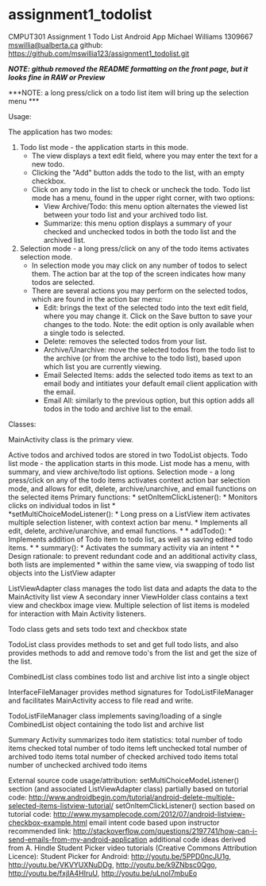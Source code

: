 assignment1_todolist
====================

CMPUT301 Assignment 1 Todo List Android App
Michael Williams 
1309667
mswillia@ualberta.ca
github: https://github.com/mswillia123/assignment1_todolist.git

***NOTE: github removed the README formatting on the front page, but it looks fine in RAW or Preview***

***NOTE: a long press/click on a todo list item will bring up the selection menu ***

Usage:

The application has two modes:
1. Todo list mode - the application starts in this mode. 
	- The view displays a text edit field, where you may enter the text for a new todo. 
	- Clicking the "Add" button adds the todo to the list, with an empty checkbox. 
	- Click on any todo in the list to check or uncheck the todo.
	Todo list mode has a menu, found in the upper right corner, with two options:
		- View Archive/Todo: this menu option alternates the viewed list between your todo list and your archived todo list.
		- Summarize: this menu option displays a summary of your checked and unchecked todos in both the todo list and the archived list.
2. Selection mode - a long press/click on any of the todo items activates selection mode.
	- In selection mode you may click on any number of todos to select them. The action bar at the top of the screen indicates how many todos are selected.
	- There are several actions you may perform on the selected todos, which are found in the action bar menu:
		- Edit: brings the text of the selected todo into the text edit field, where you may change it. Click on the Save button to save your changes to the todo. Note: the edit option is only available when a single todo is selected.
		- Delete: removes the selected todos from your list.
		- Archive/Unarchive: move the selected todos from the todo list to the archive (or from the archive to the todo list), based upon which list you are currently viewing.
		- Email Selected Items: adds the selected todo items as text to an email body and intitiates your default email client application with the email.
		- Email All: similarly to the previous option, but this option adds all todos in the todo and archive list to the email.

Classes:

MainActivity class is the primary view.
 
Active todos and archived todos are stored in two TodoList objects.
Todo list mode - the application starts in this mode. List mode has a menu, with summary, and view archive/todo list options.
Selection mode - a long press/click on any of the todo items activates context action bar selection mode, and allows for edit, delete, archive/unarchive, and email functions on the selected items
	Primary functions:
	 * setOnItemClickListener():
	 * 	Monitors clicks on individual todos in list
	 *        
	 *setMultiChoiceModeListener():
	 *  Long press on a ListView item activates multiple selection listener, with context action bar menu.
	 * 	Implements all edit, delete, archive/unarchive, and email functions.
	 * 
	 * addTodo():
	 * 	Implements addition of Todo item to todo list, as well as saving edited todo items.
	 * 
	 * summary():
	 * 	Activates the summary activity via an intent
	 * 
	 * Design rationale: to prevent redundant code and an additional activity class, both lists are implemented
	 * 	within the same view, via swapping of todo list objects into the ListView adapter

ListViewAdapter class manages the todo list data and adapts the data to the MainActivity list view
A secondary inner ViewHolder class contains a text view and checkbox image view. Multiple selection
of list items is modeled for interaction with Main Activity listeners.

Todo class gets and sets todo text and checkbox state

TodoList class provides methods to set and get full todo lists, and also provides methods to add and remove todo's from the list and get the size of the list. 

CombinedList class combines todo list and archive list into a single object

InterfaceFileManager provides method signatures for TodoListFileManager and facilitates MainActivity access to file read and write.

TodoListFileManager class implements saving/loading of a single CombinedList object containing the todo list and archive list

Summary Activity summarizes todo item statistics:
	total number of todo items checked
	total number of todo items left unchecked
	total number of archived todo items
	total number of checked archived todo items
	total number of unchecked archived todo items
	 
External source code usage/attribution:	
	setMultiChoiceModeListener() section (and associated ListViewAdapter class) partially based on tutorial code:
		http://www.androidbegin.com/tutorial/android-delete-multiple-selected-items-listview-tutorial/
	setOnItemClickListener() section based on tutorial code:
		http://www.mysamplecode.com/2012/07/android-listview-checkbox-example.html
	email intent code based upon instructor recommended link:
		http://stackoverflow.com/questions/2197741/how-can-i-send-emails-from-my-android-application
	additional code ideas derived from A. Hindle Student Picker video tutorials (Creative Commons Attribution Licence):
		Student Picker for Android: http://youtu.be/5PPD0ncJU1g, http://youtu.be/VKVYUXNuDDg, http://youtu.be/k9ZNbsc0Qgo, http://youtu.be/fxjIA4HIruU, http://youtu.be/uLnoI7mbuEo
	
